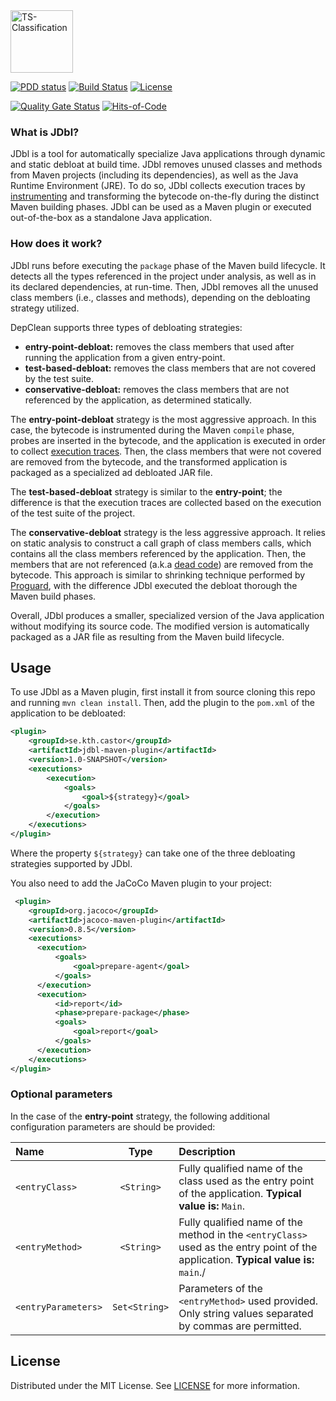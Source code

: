 <img src="https://cesarsotovalero.github.io/img/logos/JDbl_logo.svg" height="100px"  alt="TS-Classification"/>

[![PDD status](http://www.0pdd.com/svg?name=castor-software/jdbl)](http://www.0pdd.com/p?name=castor-software/jdbl)
[![Build Status](https://travis-ci.org/castor-software/jdbl.svg?branch=master)](https://travis-ci.org/castor-software/jdbl)
[![License](https://img.shields.io/badge/license-MIT-green.svg)](https://github.com/teamed/qulice/blob/master/LICENSE.txt)


[![Quality Gate Status](https://sonarcloud.io/api/project_badges/measure?project=castor-software_jdbl&metric=alert_status)](https://sonarcloud.io/dashboard?id=castor-software_jdbl)
[![Hits-of-Code](https://hitsofcode.com/github/castor-software/jdbl)](https://hitsofcode.com/view/github/castor-software/jdbl)
<!--[![Coverage Status](https://coveralls.io/repos/github/castor-software/jdbl/badge.svg?branch=master)](https://coveralls.io/github/castor-software/jdbl?branch=master)-->

### What is JDbl?

JDbl is a tool for automatically specialize Java applications through dynamic and static debloat at build time. JDbl removes unused classes and methods from Maven projects (including its dependencies), as well as the Java Runtime Environment (JRE). To do so, JDbl collects execution traces by [instrumenting](https://en.wikipedia.org/wiki/Instrumentation_(computer_programming)) and transforming the bytecode on-the-fly during the distinct Maven building phases. JDbl can be used as a Maven plugin or executed out-of-the-box as a standalone Java application.

### How does it work?

JDbl runs before executing the `package` phase of the Maven build lifecycle. It detects all the types referenced in the project under analysis, as well as in its declared dependencies, at run-time. Then, JDbl removes all the unused class members (i.e., classes and methods), depending on the debloating strategy utilized.

DepClean supports three types of debloating strategies:

- **entry-point-debloat:** removes the class members that used after running the application from a given entry-point.
- **test-based-debloat:** removes the class members that are not covered by the test suite.
- **conservative-debloat:** removes the class members that are not referenced by the application, as determined statically.

The **entry-point-debloat** strategy is the most aggressive approach. In this case, the bytecode is instrumented during the Maven `compile` phase, probes are inserted in the bytecode, and the application is executed in order to collect [execution traces](https://en.wikipedia.org/wiki/Tracing_(software)). Then, the class members that were not covered are removed from the bytecode, and the transformed application is packaged as a specialized ad debloated JAR file.  

The **test-based-debloat** strategy is similar to the **entry-point**; the difference is that the execution traces are collected based on the execution of the test suite of the project.

The **conservative-debloat** strategy is the less aggressive approach. It relies on static analysis to construct a call graph of class members calls, which contains all the class members referenced by the application. Then, the members that are not referenced (a.k.a [dead code](https://en.wikipedia.org/wiki/Dead_code)) are removed from the bytecode. This approach is similar to shrinking technique performed by [Proguard](https://www.guardsquare.com/en/products/proguard), with the difference JDbl executed the debloat thorough the Maven build phases.    

Overall, JDbl produces a smaller, specialized version of the Java application without modifying its source code. The modified version is automatically packaged as a JAR file as resulting from the Maven build lifecycle.
 
## Usage

To use JDbl as a Maven plugin, first install it from source cloning this repo and running `mvn clean install`. Then, add the plugin to the `pom.xml` of the application to be debloated:

```xml
<plugin>
    <groupId>se.kth.castor</groupId>
    <artifactId>jdbl-maven-plugin</artifactId>
    <version>1.0-SNAPSHOT</version>
    <executions>
        <execution>
            <goals>
                <goal>${strategy}</goal>
            </goals>
        </execution>
    </executions>
</plugin>
```

Where the property `${strategy}` can take one of the three debloating strategies supported by JDbl.


You also need to add the JaCoCo Maven plugin to your project:

```xml
 <plugin>
    <groupId>org.jacoco</groupId>
    <artifactId>jacoco-maven-plugin</artifactId>
    <version>0.8.5</version>
    <executions>
      <execution>
          <goals>
              <goal>prepare-agent</goal>
          </goals>
      </execution>
      <execution>
          <id>report</id>
          <phase>prepare-package</phase>
          <goals>
              <goal>report</goal>
          </goals>
      </execution>
    </executions>
</plugin>
```
### Optional parameters

In the case of the **entry-point** strategy, the following additional configuration parameters are should be provided:

| Name   |  Type |   Description      | 
|:----------|:-------------:| :-------------| 
| `<entryClass>` | `<String>` | Fully qualified name of the class used as the entry point of the application. **Typical value is:** `Main`.
| `<entryMethod>` | `<String>` | Fully qualified name of the method in the `<entryClass>` used as the entry point of the application. **Typical value is:** `main`./|
| `<entryParameters>` | `Set<String>` | Parameters of the `<entryMethod>` used provided. Only string values separated by commas are permitted.

## License

Distributed under the MIT License. See [LICENSE](https://github.com/castor-software/jdbl/blob/master/LICENSE.md) for more information.
